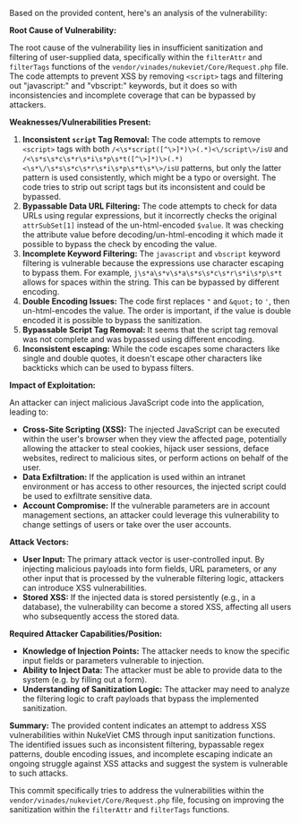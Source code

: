 Based on the provided content, here's an analysis of the vulnerability:

**Root Cause of Vulnerability:**

The root cause of the vulnerability lies in insufficient sanitization and filtering of user-supplied data, specifically within the `filterAttr` and `filterTags` functions of the `vendor/vinades/nukeviet/Core/Request.php` file. The code attempts to prevent XSS by removing `<script>` tags and filtering out "javascript:" and "vbscript:" keywords, but it does so with inconsistencies and incomplete coverage that can be bypassed by attackers.

**Weaknesses/Vulnerabilities Present:**

1.  **Inconsistent `script` Tag Removal:** The code attempts to remove `<script>` tags with both `/<\s*script([^\>]*)\>(.*)<\/script\>/isU` and `/<\s*s\s*c\s*r\s*i\s*p\s*t([^\>]*)\>(.*)<\s*\/\s*s\s*c\s*r\s*i\s*p\s*t\s*\>/isU` patterns, but only the latter pattern is used consistently, which might be a typo or oversight. The code tries to strip out script tags but its inconsistent and could be bypassed.
2.  **Bypassable Data URL Filtering:** The code attempts to check for data URLs using regular expressions, but it incorrectly checks the original `attrSubSet[1]` instead of the un-html-encoded `$value`. It was checking the attribute value before decoding/un-html-encoding it which made it possible to bypass the check by encoding the value.
3.  **Incomplete Keyword Filtering:** The `javascript` and `vbscript` keyword filtering is vulnerable because the expressions use character escaping to bypass them. For example, `j\s*a\s*v\s*a\s*s\s*c\s*r\s*i\s*p\s*t` allows for spaces within the string. This can be bypassed by different encoding.
4.  **Double Encoding Issues:** The code first replaces `"` and `&quot;` to `'`, then un-html-encodes the value. The order is important, if the value is double encoded it is possible to bypass the sanitization.
5. **Bypassable Script Tag Removal:** It seems that the script tag removal was not complete and was bypassed using different encoding.
6. **Inconsistent escaping:** While the code escapes some characters like single and double quotes, it doesn't escape other characters like backticks which can be used to bypass filters.

**Impact of Exploitation:**

An attacker can inject malicious JavaScript code into the application, leading to:

*   **Cross-Site Scripting (XSS):** The injected JavaScript can be executed within the user's browser when they view the affected page, potentially allowing the attacker to steal cookies, hijack user sessions, deface websites, redirect to malicious sites, or perform actions on behalf of the user.
*   **Data Exfiltration:** If the application is used within an intranet environment or has access to other resources, the injected script could be used to exfiltrate sensitive data.
*   **Account Compromise:** If the vulnerable parameters are in account management sections, an attacker could leverage this vulnerability to change settings of users or take over the user accounts.

**Attack Vectors:**

*   **User Input:** The primary attack vector is user-controlled input. By injecting malicious payloads into form fields, URL parameters, or any other input that is processed by the vulnerable filtering logic, attackers can introduce XSS vulnerabilities.
*   **Stored XSS:** If the injected data is stored persistently (e.g., in a database), the vulnerability can become a stored XSS, affecting all users who subsequently access the stored data.

**Required Attacker Capabilities/Position:**

*   **Knowledge of Injection Points:** The attacker needs to know the specific input fields or parameters vulnerable to injection.
*   **Ability to Inject Data:** The attacker must be able to provide data to the system (e.g. by filling out a form).
*   **Understanding of Sanitization Logic:** The attacker may need to analyze the filtering logic to craft payloads that bypass the implemented sanitization.

**Summary:**
The provided content indicates an attempt to address XSS vulnerabilities within NukeViet CMS through input sanitization functions. The identified issues such as inconsistent filtering, bypassable regex patterns, double encoding issues, and incomplete escaping indicate an ongoing struggle against XSS attacks and suggest the system is vulnerable to such attacks.

This commit specifically tries to address the vulnerabilities within the `vendor/vinades/nukeviet/Core/Request.php` file, focusing on improving the sanitization within the `filterAttr` and `filterTags` functions.
